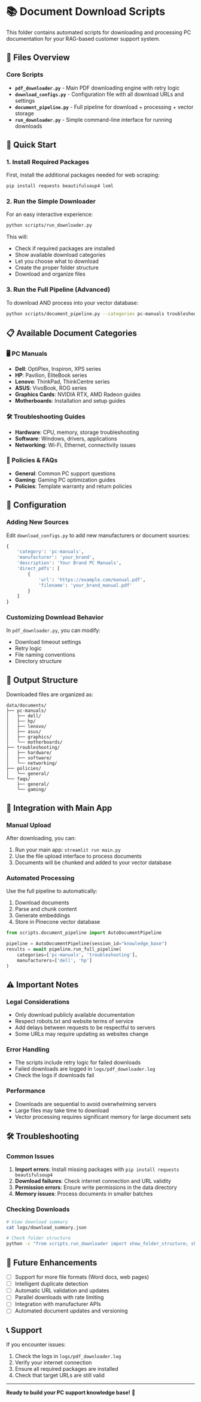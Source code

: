 # 📚 Document Download Scripts

This folder contains automated scripts for downloading and processing PC documentation for your RAG-based customer support system.

## 📁 Files Overview

### Core Scripts
- **`pdf_downloader.py`** - Main PDF downloading engine with retry logic
- **`download_configs.py`** - Configuration file with all download URLs and settings
- **`document_pipeline.py`** - Full pipeline for download + processing + vector storage
- **`run_downloader.py`** - Simple command-line interface for running downloads

## 🚀 Quick Start

### 1. Install Required Packages
First, install the additional packages needed for web scraping:

```bash
pip install requests beautifulsoup4 lxml
```

### 2. Run the Simple Downloader
For an easy interactive experience:

```bash
python scripts/run_downloader.py
```

This will:
- Check if required packages are installed
- Show available download categories
- Let you choose what to download
- Create the proper folder structure
- Download and organize files

### 3. Run the Full Pipeline (Advanced)
To download AND process into your vector database:

```bash
python scripts/document_pipeline.py --categories pc-manuals troubleshooting
```

## 📋 Available Document Categories

### 🖥️ PC Manuals
- **Dell**: OptiPlex, Inspiron, XPS series
- **HP**: Pavilion, EliteBook series
- **Lenovo**: ThinkPad, ThinkCentre series
- **ASUS**: VivoBook, ROG series
- **Graphics Cards**: NVIDIA RTX, AMD Radeon guides
- **Motherboards**: Installation and setup guides

### 🛠️ Troubleshooting Guides
- **Hardware**: CPU, memory, storage troubleshooting
- **Software**: Windows, drivers, applications
- **Networking**: Wi-Fi, Ethernet, connectivity issues

### 📄 Policies & FAQs
- **General**: Common PC support questions
- **Gaming**: Gaming PC optimization guides
- **Policies**: Template warranty and return policies

## 🔧 Configuration

### Adding New Sources
Edit `download_configs.py` to add new manufacturers or document sources:

```python
{
    'category': 'pc-manuals',
    'manufacturer': 'your_brand',
    'description': 'Your Brand PC Manuals',
    'direct_pdfs': [
        {
            'url': 'https://example.com/manual.pdf',
            'filename': 'your_brand_manual.pdf'
        }
    ]
}
```

### Customizing Download Behavior
In `pdf_downloader.py`, you can modify:
- Download timeout settings
- Retry logic
- File naming conventions
- Directory structure

## 📂 Output Structure

Downloaded files are organized as:

```
data/documents/
├── pc-manuals/
│   ├── dell/
│   ├── hp/
│   ├── lenovo/
│   ├── asus/
│   ├── graphics/
│   └── motherboards/
├── troubleshooting/
│   ├── hardware/
│   ├── software/
│   └── networking/
├── policies/
│   └── general/
└── faqs/
    ├── general/
    └── gaming/
```

## 🔄 Integration with Main App

### Manual Upload
After downloading, you can:
1. Run your main app: `streamlit run main.py`
2. Use the file upload interface to process documents
3. Documents will be chunked and added to your vector database

### Automated Processing
Use the full pipeline to automatically:
1. Download documents
2. Parse and chunk content
3. Generate embeddings
4. Store in Pinecone vector database

```python
from scripts.document_pipeline import AutoDocumentPipeline

pipeline = AutoDocumentPipeline(session_id="knowledge_base")
results = await pipeline.run_full_pipeline(
    categories=['pc-manuals', 'troubleshooting'],
    manufacturers=['dell', 'hp']
)
```

## ⚠️ Important Notes

### Legal Considerations
- Only download publicly available documentation
- Respect robots.txt and website terms of service
- Add delays between requests to be respectful to servers
- Some URLs may require updating as websites change

### Error Handling
- The scripts include retry logic for failed downloads
- Failed downloads are logged in `logs/pdf_downloader.log`
- Check the logs if downloads fail

### Performance
- Downloads are sequential to avoid overwhelming servers
- Large files may take time to download
- Vector processing requires significant memory for large document sets

## 🛠️ Troubleshooting

### Common Issues

1. **Import errors**: Install missing packages with `pip install requests beautifulsoup4`
2. **Download failures**: Check internet connection and URL validity
3. **Permission errors**: Ensure write permissions in the data directory
4. **Memory issues**: Process documents in smaller batches

### Checking Downloads
```bash
# View download summary
cat logs/download_summary.json

# Check folder structure
python -c "from scripts.run_downloader import show_folder_structure; show_folder_structure()"
```

## 🔮 Future Enhancements

- [ ] Support for more file formats (Word docs, web pages)
- [ ] Intelligent duplicate detection
- [ ] Automatic URL validation and updates
- [ ] Parallel downloads with rate limiting
- [ ] Integration with manufacturer APIs
- [ ] Automated document updates and versioning

## 📞 Support

If you encounter issues:
1. Check the logs in `logs/pdf_downloader.log`
2. Verify your internet connection
3. Ensure all required packages are installed
4. Check that target URLs are still valid

---

**Ready to build your PC support knowledge base!** 🚀
